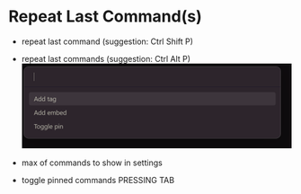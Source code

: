 # Repeat Last Command(s)

- repeat last command (suggestion: Ctrl Shift P)

- repeat last commands (suggestion: Ctrl Alt P)
![cmds](./ressources/commands.png)
- max of commands to show in settings

- toggle pinned commands PRESSING TAB
